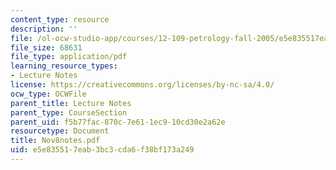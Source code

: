 ```yaml
---
content_type: resource
description: ''
file: /ol-ocw-studio-app/courses/12-109-petrology-fall-2005/e5e835517eab3bc3cda6f38bf173a249_Nov8notes.pdf
file_size: 68631
file_type: application/pdf
learning_resource_types:
- Lecture Notes
license: https://creativecommons.org/licenses/by-nc-sa/4.0/
ocw_type: OCWFile
parent_title: Lecture Notes
parent_type: CourseSection
parent_uid: f5b77fac-870c-7e61-1ec9-10cd30e2a62e
resourcetype: Document
title: Nov8notes.pdf
uid: e5e83551-7eab-3bc3-cda6-f38bf173a249
---
```

